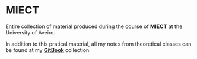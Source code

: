 # MIECT

Entire collection of material produced during the course of **MIECT** at the University of Aveiro.

In addition to this pratical material, all my notes from theoretical classes can be found at my **[GitBook](https://david-araujo.gitbook.io/apontamentos-miect/)** collection.
